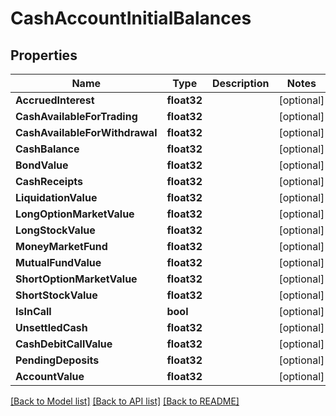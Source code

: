 # CashAccountInitialBalances

## Properties

Name | Type | Description | Notes
------------ | ------------- | ------------- | -------------
**AccruedInterest** | **float32** |  | [optional] 
**CashAvailableForTrading** | **float32** |  | [optional] 
**CashAvailableForWithdrawal** | **float32** |  | [optional] 
**CashBalance** | **float32** |  | [optional] 
**BondValue** | **float32** |  | [optional] 
**CashReceipts** | **float32** |  | [optional] 
**LiquidationValue** | **float32** |  | [optional] 
**LongOptionMarketValue** | **float32** |  | [optional] 
**LongStockValue** | **float32** |  | [optional] 
**MoneyMarketFund** | **float32** |  | [optional] 
**MutualFundValue** | **float32** |  | [optional] 
**ShortOptionMarketValue** | **float32** |  | [optional] 
**ShortStockValue** | **float32** |  | [optional] 
**IsInCall** | **bool** |  | [optional] 
**UnsettledCash** | **float32** |  | [optional] 
**CashDebitCallValue** | **float32** |  | [optional] 
**PendingDeposits** | **float32** |  | [optional] 
**AccountValue** | **float32** |  | [optional] 

[[Back to Model list]](../README.md#documentation-for-models) [[Back to API list]](../README.md#documentation-for-api-endpoints) [[Back to README]](../README.md)


